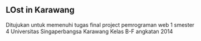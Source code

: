 LOst in Karawang
-------------
Ditujukan untuk memenuhi tugas final project pemrograman web 1 smester 4 Universitas Singaperbangsa Karawang
Kelas B-F angkatan 2014